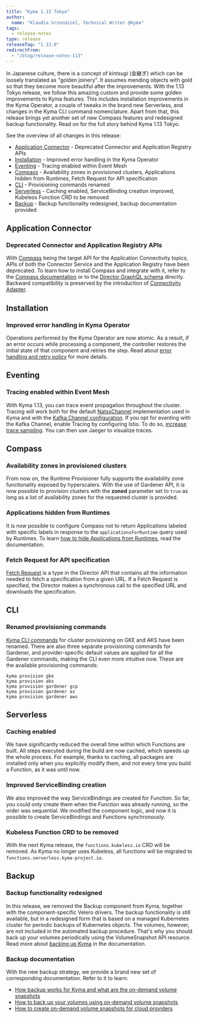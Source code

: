```yaml
---
title: "Kyma 1.13 Tokyo"
author:
  name: "Klaudia Grzondziel, Technical Writer @Kyma"
tags:
  - release-notes
type: release
releaseTag: "1.13.0"
redirectFrom:
  - "/blog/release-notes-113"
---
```


In Japanese culture, there is a concept of _kintsugi_ (金継ぎ) which can be loosely translated as "golden joinery". It assumes mending objects with gold so that they become more beautiful after the improvements. With the 1.13 Tokyo release, we follow this amazing custom and provide some golden improvements to Kyma features. This includes installation improvements in the Kyma Operator, a couple of tweaks in the brand new Serverless, and changes in the Kyma CLI command nomenclature. Apart from that, this release brings yet another set of new Compass features and redesigned backup functionality. Read on for the full story behind Kyma 1.13 Tokyo.
<!-- overview -->

See the overview of all changes in this release:

- [Application Connector](#application-connector) - Deprecated Connector and Application Registry APIs
- [Installation](#installation) - Improved error handling in the Kyma Operator
- [Eventing](#eventing) - Tracing enabled within Event Mesh
- [Compass](#compass) - Availability zones in provisioned clusters, Applications hidden from Runtimes, Fetch Request for API specification
- [CLI](#cli) - Provisioning commands renamed
- [Serverless](#serverless) - Caching enabled, ServiceBinding creation improved, Kubeless Function CRD to be removed
- [Backup](#backup) - Backup functionality redesigned, backup documentation provided

## Application Connector

### Deprecated Connector and Application Registry APIs

With [Compass](https://github.com/kyma-incubator/compass) being the target API for the Application Connectivity topics, APIs of both the Connector Service and the Application Registry have been deprecated. To learn how to install Compass and integrate with it, refer to the [Compass documentation](https://kyma-project.io/docs/1.13/components/compass/#installation-enable-compass-in-kyma) or to the [Director GraphQL schema](https://github.com/kyma-incubator/compass/blob/master/components/director/pkg/graphql/schema.graphql) directly. Backward compatibility is preserved by the introduction of [Connectivity Adapter](https://github.com/kyma-incubator/compass/tree/master/components/connectivity-adapter).

## Installation

### Improved error handling in Kyma Operator

Operations performed by the Kyma Operator are now atomic. As a result, if an error occurs while processing a component, the controller restores the initial state of that component and retries the step. Read about [error handling and retry policy](https://kyma-project.io/docs/1.13/root/kyma#installation-error-handling) for more details.

## Eventing

### Tracing enabled within Event Mesh

With Kyma 1.13, you can trace event propagation throughout the cluster. Tracing will work both for the default [NatssChannel](https://github.com/knative/eventing-contrib/tree/master/natss/config) implementation used in Kyma and with the [Kafka Channel configuration](https://kyma-project.io/docs/1.13/components/event-mesh#tutorials-configure-the-kafka-channel). If you opt for eventing with the Kafka Channel, enable Tracing by configuring Istio. To do so, [increase trace sampling](https://istio.io/docs/tasks/observability/distributed-tracing/configurability/#trace-sampling). You can then use Jaeger to visualize traces.

## Compass

### Availability zones in provisioned clusters

From now on, the Runtime Provisioner fully supports the availability zone functionality exposed by hyperscalers. With the use of Gardener API, it is now possible to provision clusters with the **zoned** parameter set to `true` as long as a list of availability zones for the requested cluster is provided.

### Applications hidden from Runtimes

It is now possible to configure Compass not to return Applications labeled with specific labels in response to the `applicationsForRuntime` query used by Runtimes. To learn [how to hide Applications from Runtimes](https://github.com/kyma-incubator/compass/blob/master/docs/director/03-01-hide-applications-from-runtimes.md), read the documentation.

### Fetch Request for API specification

[Fetch Request](https://github.com/kyma-incubator/compass/blob/master/docs/director/03-fetch-requests.md) is a type in the Director API that contains all the information needed to fetch a specification from a given URL. If a Fetch Request is specified, the Director makes a synchronous call to the specified URL and downloads the specification.

## CLI

### Renamed provisioning commands

[Kyma CLI commands](https://github.com/kyma-project/cli#commands) for cluster provisioning on GKE and AKS have been renamed. There are also three separate provisioning commands for Gardener, and provider-specific default values are applied for all the Gardener commands, making the CLI even more intuitive now. These are the available provisioning commands:

```
kyma provision gke
kyma provision aks
kyma provision gardener gcp
kyma provision gardener az
kyma provision gardener aws
```

## Serverless

### Caching enabled

We have significantly reduced the overall time within which Functions are built. All steps executed during the build are now cached, which speeds up the whole process. For example, thanks to caching, all packages are installed only when you explicitly modify them, and not every time you build a Function, as it was until now.

### Improved ServiceBinding creation

We also improved the way ServiceBindings are created for Function. So far, you could only create them when the Function was already running, so the order was sequential. We modified the component logic, and now it is possible to create ServiceBindings and Functions synchronously.

### Kubeless Function CRD to be removed

With the next Kyma release, the `functions.kubeless.io` CRD will be removed. As Kyma no longer uses Kubeless, all functions will be migrated to `functions.serverless.kyma-project.io`.

## Backup

### Backup functionality redesigned

In this release, we removed the Backup component from Kyma, together with the component-specific Velero drivers. The backup functionality is still available, but in a redesigned form that is based on a managed Kubernetes cluster for periodic backups of Kubernetes objects. The volumes, however, are not included in the automated backup procedure. That's why you should back up your volumes periodically using the VolumeSnapshot API resource. Read more about [backing up Kyma](https://kyma-project.io/docs/1.13/root/kyma/#installation-back-up-kyma) in the documentation.

### Backup documentation

With the new backup strategy, we provide a brand new set of corresponding documentation. Refer to it to learn:

- [How backup works for Kyma and what are the on-demand volume snapshots](https://kyma-project.io/docs/1.13/root/kyma/#installation-back-up-kyma)
- [How to back up your volumes using on-demand volume snapshots](https://kyma-project.io/docs/1.13/root/kyma/#tutorials-create-on-demand-volume-snapshots)
- [How to create on-demand volume snapshots for cloud providers](https://kyma-project.io/docs/1.13/root/kyma/#tutorials-create-on-demand-volume-snapshots-for-cloud-providers)
